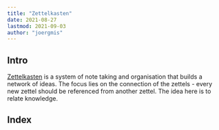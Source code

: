 ```yaml
---
title: "Zettelkasten"
date: 2021-08-27
lastmod: 2021-09-03
author: "joergmis"
---
```


## Intro

[Zettelkasten](https://zettelkasten.de/introduction/) is a system of note taking
and organisation that builds a network of ideas. The focus lies on the 
connection of the zettels - every new zettel should be referenced from another
zettel. The idea here is to relate knowledge.

## Index